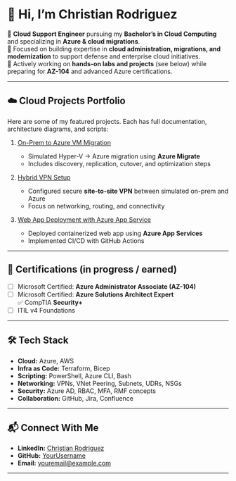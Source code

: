 # 👋 Hi, I’m Christian Rodriguez

🔹 **Cloud Support Engineer** pursuing my **Bachelor’s in Cloud Computing** and specializing in **Azure & cloud migrations**.  
🔹 Focused on building expertise in **cloud administration, migrations, and modernization** to support defense and enterprise cloud initiatives.  
🔹 Actively working on **hands-on labs and projects** (see below) while preparing for **AZ-104** and advanced Azure certifications.

---

## ☁️ Cloud Projects Portfolio
Here are some of my featured projects. Each has full documentation, architecture diagrams, and scripts:  

1. [On-Prem to Azure VM Migration](https://github.com/YourUsername/cloud-projects/tree/main/project-1-azure-migrate)  
   - Simulated Hyper-V → Azure migration using **Azure Migrate**  
   - Includes discovery, replication, cutover, and optimization steps  

2. [Hybrid VPN Setup](https://github.com/YourUsername/cloud-projects/tree/main/project-2-hybrid-vpn)  
   - Configured secure **site-to-site VPN** between simulated on-prem and Azure  
   - Focus on networking, routing, and connectivity  

3. [Web App Deployment with Azure App Service](https://github.com/YourUsername/cloud-projects/tree/main/project-3-webapp-deploy)  
   - Deployed containerized web app using **Azure App Services**  
   - Implemented CI/CD with GitHub Actions  

---

## 📜 Certifications (in progress / earned)
- [ ] Microsoft Certified: **Azure Administrator Associate (AZ-104)**  
- [ ] Microsoft Certified: **Azure Solutions Architect Expert**  
  ✅ CompTIA **Security+**  
- [ ] ITIL v4 Foundations  

---

## 🛠️ Tech Stack
- **Cloud:** Azure, AWS  
- **Infra as Code:** Terraform, Bicep  
- **Scripting:** PowerShell, Azure CLI, Bash  
- **Networking:** VPNs, VNet Peering, Subnets, UDRs, NSGs  
- **Security:** Azure AD, RBAC, MFA, RMF concepts  
- **Collaboration:** GitHub, Jira, Confluence  

---

## 📬 Connect With Me
- **LinkedIn:** [Christian Rodriguez](https://www.linkedin.com/in/yourprofile)  
- **GitHub:** [YourUsername](https://github.com/YourUsername)  
- **Email:** youremail@example.com  

---
